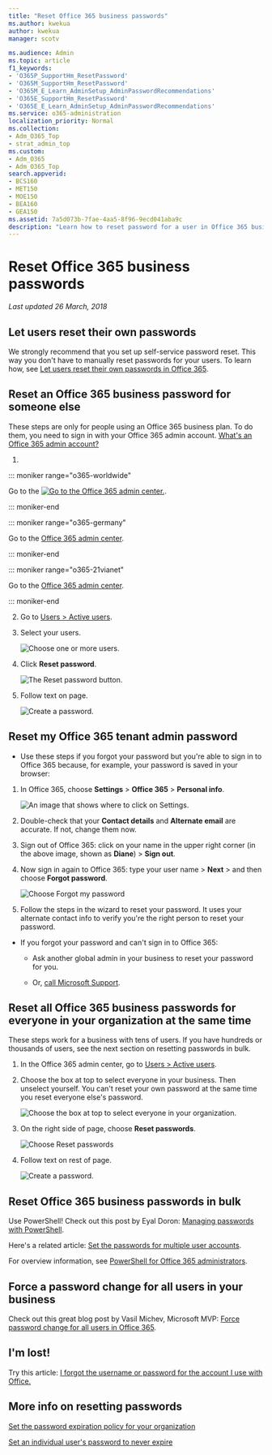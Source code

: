 ```yaml
---
title: "Reset Office 365 business passwords"
ms.author: kwekua
author: kwekua
manager: scotv

ms.audience: Admin
ms.topic: article
f1_keywords:
- 'O365P_SupportHm_ResetPassword'
- 'O365M_SupportHm_ResetPassword'
- 'O365M_E_Learn_AdminSetup_AdminPasswordRecommendations'
- 'O365E_SupportHm_ResetPassword'
- 'O365E_E_Learn_AdminSetup_AdminPasswordRecommendations'
ms.service: o365-administration
localization_priority: Normal
ms.collection:
- Adm_O365_Top
- strat_admin_top
ms.custom:
- Adm_O365
- Adm_O365_Top
search.appverid:
- BCS160
- MET150
- MOE150
- BEA160
- GEA150
ms.assetid: 7a5d073b-7fae-4aa5-8f96-9ecd041aba9c
description: "Learn how to reset password for a user in Office 365 business subscription. "
---
```


# Reset Office 365 business passwords

 *Last updated 26 March, 2018* 
  
## Let users reset their own passwords

We strongly recommend that you set up self-service password reset. This way you don't have to manually reset passwords for your users. To learn how, see [Let users reset their own passwords in Office 365](let-users-reset-passwords.md).
  
## Reset an Office 365 business password for someone else

These steps are only for people using an Office 365 business plan. To do them, you need to sign in with your Office 365 admin account. [What's an Office 365 admin account?](../admin-overview/admin-overview.md)
  
1. 
::: moniker range="o365-worldwide"

Go to the [![Go to the Office 365 admin center.](../media/e00ba917-c3fb-4173-b344-43eb5c7eeb15.png)](https://portal.office.com/adminportal/home).

::: moniker-end

::: moniker range="o365-germany"

Go to the [Office 365 admin center](https://portal.office.de/adminportal/home).

::: moniker-end

::: moniker range="o365-21vianet"

Go to the [Office 365 admin center](https://login.partner.microsoftonline.cn).

::: moniker-end

2. Go to [Users \> Active users](https://go.microsoft.com/fwlink/?linkid=866448).
    
3. Select your users.
    
    ![Choose one or more users.](../media/f537b3c8-8bc7-44a6-a548-8969c4ab2d73.png)
  
4. Click **Reset password**. 
    
    ![The Reset password button.](../media/b2c7f0c6-3297-48a6-b77e-e6877222b9db.png)
  
5. Follow text on page.
    
    ![Create a password.](../media/dc90e67d-65ec-49d1-a3af-8bc53b59b4fb.png)
  
## Reset my Office 365 tenant admin password
<a name="bkmk_forgot"> </a>

- Use these steps if you forgot your password but you're able to sign in to Office 365 because, for example, your password is saved in your browser: 
    
1. In Office 365, choose **Settings** \> **Office 365** \> **Personal info**. 
    
    ![An image that shows where to click on Settings.](../media/5d13d864-09dd-45be-b60e-28a977ecc13e.png)
  
2. Double-check that your **Contact details** and **Alternate email** are accurate. If not, change them now. 
    
3. Sign out of Office 365: click on your name in the upper right corner (in the above image, shown as **Diane**) \> **Sign out**. 
    
4. Now sign in again to Office 365: type your user name \> **Next** \> and then choose **Forgot password**. 
    
    ![Choose Forgot my password](../media/06a9e4b6-8fcd-45fe-9f37-b33511bc72fb.png)
  
5. Follow the steps in the wizard to reset your password. It uses your alternate contact info to verify you're the right person to reset your password. 
    
- If you forgot your password and can't sign in to Office 365: 
    
  - Ask another global admin in your business to reset your password for you.
    
  - Or, [call Microsoft Support](https://support.office.com/en-us/article/contact-support-for-business-products-admin-help-32a17ca7-6fa0-4870-8a8d-e25ba4ccfd4b?ui=en-US&amp;rs=en-US&amp;ad=US#ID0EAADAAA=Phone_support_). 
    
## Reset all Office 365 business passwords for everyone in your organization at the same time
<a name="bkmk_forgot"> </a>

These steps work for a business with tens of users. If you have hundreds or thousands of users, see the next section on resetting passwords in bulk.
  
1. In the Office 365 admin center, go to [Users \> Active users](https://go.microsoft.com/fwlink/?linkid=866448).
    
2. Choose the box at top to select everyone in your business. Then unselect yourself. You can't reset your own password at the same time you reset everyone else's password.
    
    ![Choose the box at top to select everyone in your organization.](../media/e82efe16-24d7-4812-aad4-f5bd5c72ea66.png)
  
3. On the right side of page, choose **Reset passwords**. 
    
    ![Choose Reset passwords](../media/dbbf2f03-28a8-4c1b-a64d-6c821dbd3a7e.png)
  
4. Follow text on rest of page.
    
    ![Create a password.](../media/dc90e67d-65ec-49d1-a3af-8bc53b59b4fb.png)
  
## Reset Office 365 business passwords in bulk
<a name="bkmk_forgot"> </a>

Use PowerShell! Check out this post by Eyal Doron: [Managing passwords with PowerShell](https://go.microsoft.com/fwlink/?linkid=853696).
  
Here's a related article: [Set the passwords for multiple user accounts](https://support.office.com/article/014fc912-bee1-461d-ad00-56b80428b907.aspx#bkmk_password).
  
For overview information, see [PowerShell for Office 365 administrators](https://support.office.com/article/40fdcbd4-c34f-42ab-8678-8b3751137ef1.aspx).
  
## Force a password change for all users in your business
<a name="bkmk_forgot"> </a>

Check out this great blog post by Vasil Michev, Microsoft MVP: [Force password change for all users in Office 365](https://go.microsoft.com/fwlink/?linkid=853693).
  
## I'm lost!
<a name="bkmk_forgot"> </a>

Try this article: [I forgot the username or password for the account I use with Office.](https://support.office.com/en-us/article/eba0b4a2-c0ae-472c-99f6-bc63ee2425a8?wt.mc_id=SCL_reset-passwords_AdmHlp)
  
## More info on resetting passwords
<a name="bkmk_forgot"> </a>

[Set the password expiration policy for your organization](../manage/set-password-expiration-policy.md)
  
[Set an individual user's password to never expire](set-password-to-never-expire.md)
  

